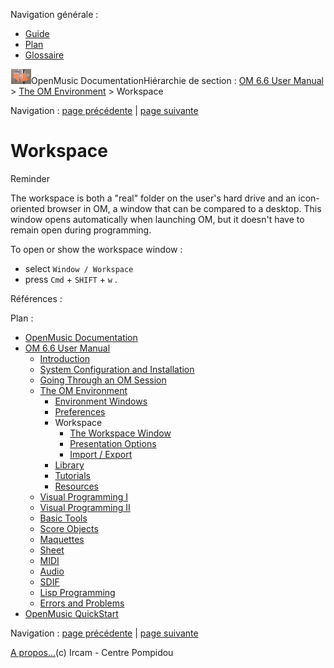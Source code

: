 <div id="tplf" class="tplPage">

<div id="tplh">

<span class="hidden">Navigation générale : </span>

  - [<span>Guide</span>](OM-Documentation.md)
  - [<span>Plan</span>](OM-Documentation_1.md)
  - [<span>Glossaire</span>](OM-Documentation_2.md)

</div>

<div id="tplt">

![empty.gif](../tplRes/page/empty.gif)![logoom1.png](../res/logoom1.png)<span class="tplTi">OpenMusic
Documentation</span><span class="sw_outStack_navRoot"><span class="hidden">Hiérarchie
de section : </span>[<span>OM 6.6 User
Manual</span>](OM-User-Manual.md)<span class="stkSep"> \>
</span>[<span>The OM
Environment</span>](Environment.md)<span class="stkSep"> \>
</span><span class="stkSel_yes"><span>Workspace</span></span></span>

</div>

<div class="tplNav">

<span class="hidden">Navigation : </span>[<span>page
précédente</span>](Preferences.md "page précédente(Preferences)")<span class="hidden">
| </span>[<span>page
suivante</span>](WS-Window.md "page suivante(The Workspace Window)")

</div>

<div id="tplc" class="tplc_out_yes">

<div style="text-align: center;">



</div>

<div class="headCo">

# <span>Workspace</span>

<div class="headCo_co">

<div>

<div class="bloc note">

<div class="bloc_ti note_ti">

<span>Reminder</span>

</div>

<div class="txt">

The workspace is both a "real" folder on the user's hard drive and an
icon-oriented browser in OM, a window that can be compared to a desktop.
This window opens automatically when launching OM, but it doesn't have
to remain open during programming.

To open or show the workspace window :

  - <span>select `Window / Workspace`</span>
  - <span> press `Cmd` + `SHIFT` + `w` .</span>

</div>

</div>

</div>

</div>

</div>

<span class="hidden">Références : </span>

</div>

<div id="tplo" class="tplo_out_yes">

<div class="tplOTp">

<div class="tplOBm">

<div id="mnuFrm">

<span class="hidden">Plan :</span>

<div id="mnuFrmUp" onmouseout="menuScrollTiTask.fSpeed=0;" onmouseover="if(menuScrollTiTask.fSpeed&gt;=0) {menuScrollTiTask.fSpeed=-2; scTiLib.addTaskNow(menuScrollTiTask);}" onclick="menuScrollTiTask.fSpeed-=2;" style="display: none;">

<span id="mnuFrmUpLeft">[](#)</span><span id="mnuFrmUpCenter"></span><span id="mnuFrmUpRight"></span>

</div>

<div id="mnuScroll">

  - [<span>OpenMusic Documentation</span>](OM-Documentation.md)
  - [<span>OM 6.6 User Manual</span>](OM-User-Manual.md)
      - [<span>Introduction</span>](00-Sommaire.md)
      - [<span>System Configuration and
        Installation</span>](Installation.md)
      - [<span>Going Through an OM Session</span>](Goingthrough.md)
      - [<span>The OM Environment</span>](Environment.md)
          - [<span>Environment Windows</span>](MainWindows.md)
          - [<span>Preferences</span>](Preferences.md)
          - <span id="i0" class="outLeftSel_yes"><span>Workspace</span></span>
              - [<span>The Workspace Window</span>](WS-Window.md)
              - [<span>Presentation Options</span>](WS-Presentation.md)
              - [<span>Import / Export</span>](WS-ImportExport.md)
          - [<span>Library</span>](Library.md)
          - [<span>Tutorials</span>](Tutorials.md)
          - [<span>Resources</span>](resources.md)
      - [<span>Visual Programming I</span>](BasicVisualProgramming.md)
      - [<span>Visual Programming
        II</span>](AdvancedVisualProgramming.md)
      - [<span>Basic Tools</span>](BasicObjects.md)
      - [<span>Score Objects</span>](ScoreObjects.md)
      - [<span>Maquettes</span>](Maquettes.md)
      - [<span>Sheet</span>](Sheet.md)
      - [<span>MIDI</span>](MIDI.md)
      - [<span>Audio</span>](Audio.md)
      - [<span>SDIF</span>](SDIF.md)
      - [<span>Lisp Programming</span>](Lisp.md)
      - [<span>Errors and Problems</span>](errors.md)
  - [<span>OpenMusic QuickStart</span>](QuickStart-Chapters.md)

</div>

<div id="mnuFrmDown" onmouseout="menuScrollTiTask.fSpeed=0;" onmouseover="if(menuScrollTiTask.fSpeed&lt;=0) {menuScrollTiTask.fSpeed=2; scTiLib.addTaskNow(menuScrollTiTask);}" onclick="menuScrollTiTask.fSpeed+=2;" style="display: none;">

<span id="mnuFrmDownLeft">[](#)</span><span id="mnuFrmDownCenter"></span><span id="mnuFrmDownRight"></span>

</div>

</div>

</div>

</div>

</div>

<div class="tplNav">

<span class="hidden">Navigation : </span>[<span>page
précédente</span>](Preferences.md "page précédente(Preferences)")<span class="hidden">
| </span>[<span>page
suivante</span>](WS-Window.md "page suivante(The Workspace Window)")

</div>

<div id="tplb">

[<span>A propos...</span>](OM-Documentation_3.md)(c) Ircam - Centre
Pompidou

</div>

</div>
